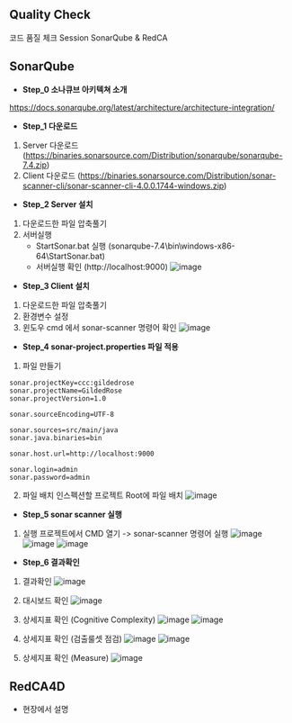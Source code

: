## <strong>Quality Check</strong>
코드 품질 체크 Session
SonarQube & RedCA

## SonarQube
- **Step_0 소나큐브 아키텍쳐 소개**

https://docs.sonarqube.org/latest/architecture/architecture-integration/

- **Step_1 다운로드**
1. Server 다운로드 (https://binaries.sonarsource.com/Distribution/sonarqube/sonarqube-7.4.zip)
2. Client 다운로드 (https://binaries.sonarsource.com/Distribution/sonar-scanner-cli/sonar-scanner-cli-4.0.0.1744-windows.zip)
  
- **Step_2 Server 설치**
1. 다운로드한 파일 압축풀기
2. 서버실행
	- StartSonar.bat 실행 (sonarqube-7.4\bin\windows-x86-64\StartSonar.bat)
	- 서버실행 확인 (http://localhost:9000)
	![image](https://user-images.githubusercontent.com/42139382/66746721-863ec100-eebd-11e9-9168-850c81d12d01.png)
	
- **Step_3 Client 설치**
1. 다운로드한 파일 압축풀기
2. 환경변수 설정
3. 윈도우 cmd 에서 sonar-scanner 명령어 확인
![image](https://user-images.githubusercontent.com/42139382/66745823-09aae300-eebb-11e9-8b1b-5459567feefa.png)

- **Step_4 sonar-project.properties 파일 적용**
1. 파일 만들기
```
sonar.projectKey=ccc:gildedrose
sonar.projectName=GildedRose
sonar.projectVersion=1.0

sonar.sourceEncoding=UTF-8

sonar.sources=src/main/java
sonar.java.binaries=bin

sonar.host.url=http://localhost:9000

sonar.login=admin
sonar.password=admin
```
2. 파일 배치
인스펙션할 프로젝트 Root에 파일 배치
![image](https://user-images.githubusercontent.com/42139382/66747193-e84bf600-eebe-11e9-825e-5b6823985c9c.png)

- **Step_5 sonar scanner 실행**
1. 실행
프로젝트에서 CMD 열기 -> sonar-scanner 명령어 실행
![image](https://user-images.githubusercontent.com/42139382/66747433-7f18b280-eebf-11e9-9f48-2a8fac9b1d80.png)
![image](https://user-images.githubusercontent.com/42139382/66747723-27c71200-eec0-11e9-8218-440f5ad2ac61.png)
![image](https://user-images.githubusercontent.com/42139382/66747917-b89ded80-eec0-11e9-9442-d7701114e38e.png)

- **Step_6 결과확인**
1. 결과확인
![image](https://user-images.githubusercontent.com/42139382/66748019-07e41e00-eec1-11e9-8a2e-e69de9ed2440.png)

2. 대시보드 확인
![image](https://user-images.githubusercontent.com/42139382/66748279-bee09980-eec1-11e9-8481-d98765b6f122.png)

3. 상세지표 확인 (Cognitive Complexity)
![image](https://user-images.githubusercontent.com/42139382/66748469-3d3d3b80-eec2-11e9-8a4e-5b9bcda2106f.png)
![image](https://user-images.githubusercontent.com/42139382/66748573-74135180-eec2-11e9-8646-5a9f0574af7e.png)

4. 상세지표 확인 (검출룰셋 점검)
![image](https://user-images.githubusercontent.com/42139382/66748658-b5a3fc80-eec2-11e9-8b9f-7d5073679c40.png)
![image](https://user-images.githubusercontent.com/42139382/66748811-129fb280-eec3-11e9-8bcc-d0846507928c.png)

5. 상세지표 확인 (Measure)
![image](https://user-images.githubusercontent.com/42139382/66748963-7fb34800-eec3-11e9-8051-85ece701d4a5.png)



## RedCA4D
  - 현장에서 설명
